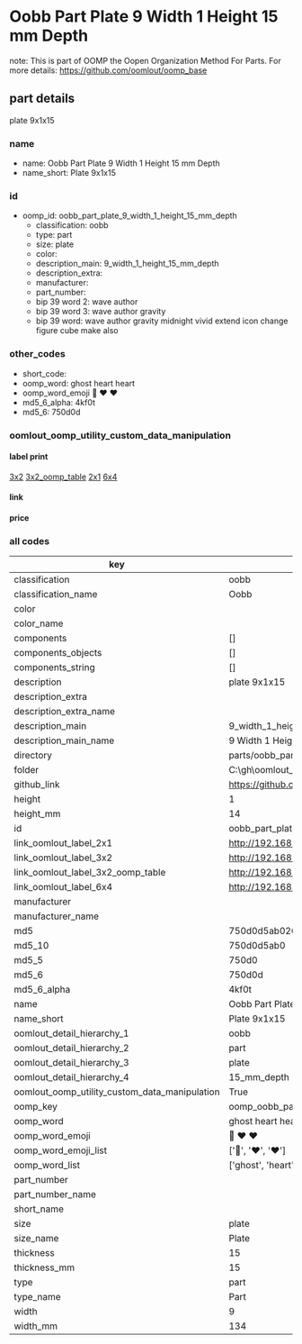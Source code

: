 # Oobb Part Plate 9 Width 1 Height 15 mm Depth  

note: This is part of OOMP the Oopen Organization Method For Parts. For more details: https://github.com/oomlout/oomp_base

##  part details
  



plate 9x1x15



### name
* name: Oobb Part Plate 9 Width 1 Height 15 mm Depth
* name_short: Plate 9x1x15 
### id
* oomp_id: oobb_part_plate_9_width_1_height_15_mm_depth
  * classification: oobb
  * type: part
  * size: plate
  * color: 
  * description_main: 9_width_1_height_15_mm_depth
  * description_extra: 
  * manufacturer: 
  * part_number: 
  * bip 39 word 2: wave author
  * bip 39 word 3: wave author gravity
  * bip 39 word: wave author gravity midnight vivid extend icon change figure cube make also

### other_codes
* short_code: 
* oomp_word: ghost heart heart
* oomp_word_emoji :ghost: :heart: :heart:
* md5_6_alpha: 4kf0t
* md5_6: 750d0d






### oomlout_oomp_utility_custom_data_manipulation
#### label print
[3x2](http://192.168.1.245:1112/?label=oomp%204kf0t)
[3x2_oomp_table](http://192.168.1.108:1112/?label=oomp%204kf0t)
[2x1](http://192.168.1.242:1112/?label=oomp%204kf0t)
[6x4](http://192.168.1.55:1112/?label=oomp%204kf0t)    

#### link

                              

#### price







### all codes 
| key | value |  
| --- | --- |  
| classification | oobb |  
| classification_name | Oobb |  
| color |  |  
| color_name |  |  
| components | [] |  
| components_objects | [] |  
| components_string | [] |  
| description | plate 9x1x15 |  
| description_extra |  |  
| description_extra_name |  |  
| description_main | 9_width_1_height_15_mm_depth |  
| description_main_name | 9 Width 1 Height 15 mm Depth |  
| directory | parts/oobb_part_plate_9_width_1_height_15_mm_depth |  
| folder | C:\gh\oomlout_oobb_version_4_generated_parts\things\oobb_part_plate_9_width_1_height_15_mm_depth |  
| github_link | https://github.com/oomlout/oomlout_oomp_part_src/tree/main/parts/oobb_part_plate_9_width_1_height_15_mm_depth |  
| height | 1 |  
| height_mm | 14 |  
| id | oobb_part_plate_9_width_1_height_15_mm_depth |  
| link_oomlout_label_2x1 | http://192.168.1.242:1112/?label=oomp%204kf0t |  
| link_oomlout_label_3x2 | http://192.168.1.245:1112/?label=oomp%204kf0t |  
| link_oomlout_label_3x2_oomp_table | http://192.168.1.108:1112/?label=oomp%204kf0t |  
| link_oomlout_label_6x4 | http://192.168.1.55:1112/?label=oomp%204kf0t |  
| manufacturer |  |  
| manufacturer_name |  |  
| md5 | 750d0d5ab0262e0943fa98c6cc03dfbf |  
| md5_10 | 750d0d5ab0 |  
| md5_5 | 750d0 |  
| md5_6 | 750d0d |  
| md5_6_alpha | 4kf0t |  
| name | Oobb Part Plate 9 Width 1 Height 15 mm Depth |  
| name_short | Plate 9x1x15  |  
| oomlout_detail_hierarchy_1 | oobb |  
| oomlout_detail_hierarchy_2 | part |  
| oomlout_detail_hierarchy_3 | plate |  
| oomlout_detail_hierarchy_4 | 15_mm_depth |  
| oomlout_oomp_utility_custom_data_manipulation | True |  
| oomp_key | oomp_oobb_part_plate_9_width_1_height_15_mm_depth |  
| oomp_word | ghost heart heart |  
| oomp_word_emoji | :ghost: :heart: :heart: |  
| oomp_word_emoji_list | [':ghost:', ':heart:', ':heart:'] |  
| oomp_word_list | ['ghost', 'heart', 'heart'] |  
| part_number |  |  
| part_number_name |  |  
| short_name |  |  
| size | plate |  
| size_name | Plate |  
| thickness | 15 |  
| thickness_mm | 15 |  
| type | part |  
| type_name | Part |  
| width | 9 |  
| width_mm | 134 |  
